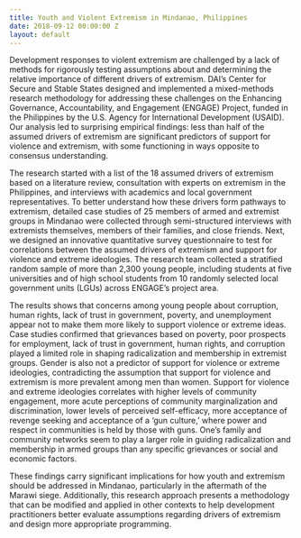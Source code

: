 ```yaml
---
title: Youth and Violent Extremism in Mindanao, Philippines
date: 2018-09-12 00:00:00 Z
layout: default
---
```


Development responses to violent extremism are challenged by a lack of methods for rigorously testing assumptions about and determining the relative importance of different drivers of extremism. DAI’s Center for Secure and Stable States designed and implemented a mixed-methods research methodology for addressing these challenges on the Enhancing Governance, Accountability, and Engagement (ENGAGE) Project, funded in the Philippines by the U.S. Agency for International Development (USAID). Our analysis led to surprising empirical findings: less than half of the assumed drivers of extremism are significant predictors of support for violence and extremism, with some functioning in ways opposite to consensus understanding.

The research started with a list of the 18 assumed drivers of extremism based on a literature review, consultation with experts on extremism in the Philippines, and interviews with academics and local government representatives. To better understand how these drivers form pathways to extremism, detailed case studies of 25 members of armed and extremist groups in Mindanao were collected through semi-structured interviews with extremists themselves, members of their families, and close friends. Next, we designed an innovative quantitative survey questionnaire to test for correlations between the assumed drivers of extremism and support for violence and extreme ideologies. The research team collected a stratified random sample of more than 2,300 young people, including students at five universities and of high school students from 10 randomly selected local government units (LGUs) across ENGAGE’s project area. 

The results shows that concerns among young people about corruption, human rights, lack of trust in government, poverty, and unemployment appear not to make them more likely to support violence or extreme ideas. Case studies confirmed that grievances based on poverty, poor prospects for employment, lack of trust in government, human rights, and corruption played a limited role in shaping radicalization and membership in extremist groups. Gender is also not a predictor of support for violence or extreme ideologies, contradicting the assumption that support for violence and extremism is more prevalent among men than women. Support for violence and extreme ideologies correlates with higher levels of community engagement, more acute perceptions of community marginalization and discrimination, lower levels of perceived self-efficacy, more acceptance of revenge seeking and acceptance of a ‘gun culture,’ where power and respect in communities is held by those with guns. One’s family and community networks seem to play a larger role in guiding radicalization and membership in armed groups than any specific grievances or social and economic factors. 

These findings carry significant implications for how youth and extremism should be addressed in Mindanao, particularly in the aftermath of the Marawi siege. Additionally, this research approach presents a methodology that can be modified and applied in other contexts to help development practitioners better evaluate assumptions regarding drivers of extremism and design more appropriate programming.